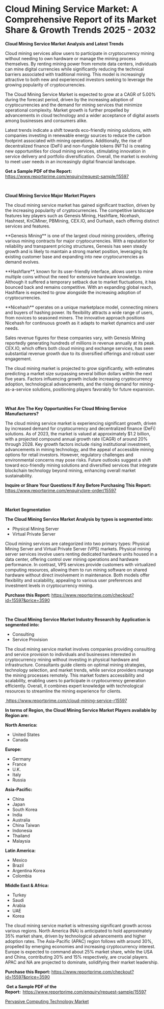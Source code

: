 <p><h1>Cloud Mining Service Market: A Comprehensive Report of its Market Share & Growth Trends 2025 - 2032</h1></p><p><strong>Cloud Mining Service Market Analysis and Latest Trends</strong></p>
<p><p>Cloud mining services allow users to participate in cryptocurrency mining without needing to own hardware or manage the mining process themselves. By renting mining power from remote data centers, individuals can mine digital currencies while significantly reducing the technical barriers associated with traditional mining. This model is increasingly attractive to both new and experienced investors seeking to leverage the growing popularity of cryptocurrencies.</p><p>The Cloud Mining Service Market is expected to grow at a CAGR of 5.00% during the forecast period, driven by the increasing adoption of cryptocurrencies and the demand for mining services that minimize operational complexity. Market growth is further propelled by advancements in cloud technology and a wider acceptance of digital assets among businesses and consumers alike. </p><p>Latest trends indicate a shift towards eco-friendly mining solutions, with companies investing in renewable energy sources to reduce the carbon footprint associated with mining operations. Additionally, the rise of decentralized finance (DeFi) and non-fungible tokens (NFTs) is creating new opportunities for cloud mining services, stimulating innovation in service delivery and portfolio diversification. Overall, the market is evolving to meet user needs in an increasingly digital financial landscape.</p></p>
<p><strong>Get a Sample PDF of the Report:&nbsp;</strong> <a href="https://www.reportprime.com/enquiry/request-sample/15597?utm_campaign=2110&utm_medium=2&utm_source=Github&utm_content=ia&utm_term=20032025&utm_id=cloud-mining-service">https://www.reportprime.com/enquiry/request-sample/15597</a></p>
<p>&nbsp;</p>
<p><strong>Cloud Mining Service Major Market Players</strong></p>
<p><p>The cloud mining service market has gained significant traction, driven by the increasing popularity of cryptocurrencies. The competitive landscape features key players such as Genesis Mining, Hashflare, Nicehash, Hashnest, KnCMiner, PBMining, CEX.IO, and Ourhash, each offering distinct services and features.</p><p>**Genesis Mining** is one of the largest cloud mining providers, offering various mining contracts for major cryptocurrencies. With a reputation for reliability and transparent pricing structures, Genesis has seen steady growth and is likely to maintain a strong market position, leveraging its existing customer base and expanding into new cryptocurrencies as demand evolves.</p><p>**Hashflare**, known for its user-friendly interface, allows users to mine multiple coins without the need for extensive hardware knowledge. Although it suffered a temporary setback due to market fluctuations, it has bounced back and remains competitive. With an expanding global reach, Hashflare is expected to grow alongside the increasing adoption of cryptocurrencies.</p><p>**Nicehash** operates on a unique marketplace model, connecting miners and buyers of hashing power. Its flexibility attracts a wide range of users, from novices to seasoned miners. The innovative approach positions Nicehash for continuous growth as it adapts to market dynamics and user needs.</p><p>Sales revenue figures for these companies vary, with Genesis Mining reportedly generating hundreds of millions in revenue annually at its peak. CEX.IO, which offers both cloud mining and exchange services, has seen substantial revenue growth due to its diversified offerings and robust user engagement. </p><p>The cloud mining market is projected to grow significantly, with estimates predicting a market size surpassing several billion dollars within the next five years. Factors influencing growth include increasing cryptocurrency adoption, technological advancements, and the rising demand for mining-as-a-service solutions, positioning players favorably for future expansion.</p></p>
<p>&nbsp;</p>
<p><strong>What Are The Key Opportunities For Cloud Mining Service Manufacturers?</strong></p>
<p><p>The cloud mining service market is experiencing significant growth, driven by increased demand for cryptocurrency and decentralized finance (DeFi) solutions. As of 2023, the market is valued at approximately $1.2 billion, with a projected compound annual growth rate (CAGR) of around 20% through 2028. Key growth factors include rising institutional investment, advancements in mining technology, and the appeal of accessible mining options for retail investors. However, regulatory challenges and environmental concerns may pose risks. Future outlooks suggest a shift toward eco-friendly mining solutions and diversified services that integrate blockchain technology beyond mining, enhancing overall market sustainability.</p></p>
<p><strong>Inquire or Share Your Questions If Any Before Purchasing This Report:</strong> <a href="https://www.reportprime.com/enquiry/pre-order/15597?utm_campaign=2110&utm_medium=2&utm_source=Github&utm_content=ia&utm_term=20032025&utm_id=cloud-mining-service">https://www.reportprime.com/enquiry/pre-order/15597</a></p>
<p>&nbsp;</p>
<p><strong>Market Segmentation</strong></p>
<p><strong>The Cloud Mining Service Market Analysis by types is segmented into:</strong></p>
<p><ul><li>Physical Mining Server</li><li>Virtual Private Server</li></ul></p>
<p><p>Cloud mining services are categorized into two primary types: Physical Mining Server and Virtual Private Server (VPS) markets. Physical mining server services involve users renting dedicated hardware units housed in a data center, offering control over mining operations and hardware performance. In contrast, VPS services provide customers with virtualized computing resources, allowing them to run mining software on shared hardware without direct involvement in maintenance. Both models offer flexibility and scalability, appealing to various user preferences and investment levels in cryptocurrency mining.</p></p>
<p><strong>Purchase this Report:&nbsp;</strong><a href="https://www.reportprime.com/checkout?id=15597&price=3590&utm_campaign=2110&utm_medium=2&utm_source=Github&utm_content=ia&utm_term=20032025&utm_id=cloud-mining-service">https://www.reportprime.com/checkout?id=15597&price=3590</a></p>
<p>&nbsp;</p>
<p><strong>The Cloud Mining Service Market Industry Research by Application is segmented into:</strong></p>
<p><ul><li>Consulting</li><li>Service Provision</li></ul></p>
<p><p>The cloud mining service market involves companies providing consulting and service provision to individuals and businesses interested in cryptocurrency mining without investing in physical hardware and infrastructure. Consultants guide clients on optimal mining strategies, technology selection, and market trends, while service providers manage the mining processes remotely. This market fosters accessibility and scalability, enabling users to participate in cryptocurrency generation efficiently. Overall, it combines expert knowledge with technological resources to streamline the mining experience for clients.</p></p>
<p><a href="https://www.reportprime.com/cloud-mining-service-r15597?utm_campaign=2110&utm_medium=2&utm_source=Github&utm_content=ia&utm_term=20032025&utm_id=cloud-mining-service">&nbsp;https://www.reportprime.com/cloud-mining-service-r15597</a></p>
<p><strong>In terms of Region, the Cloud Mining Service Market Players available by Region are:</strong></p>
<p>
    <p> <strong> North America: </strong>
        <ul>
            <li>United States</li>
            <li>Canada</li>
        </ul>
        </p> 
    <p> <strong> Europe: </strong>
        <ul>
            <li>Germany</li>
            <li>France</li>
            <li>U.K.</li>
            <li>Italy</li>
            <li>Russia</li>
        </ul>
        </p> 
    <p> <strong> Asia-Pacific: </strong>
        <ul>
            <li>China</li>
            <li>Japan</li>
            <li>South Korea</li>
            <li>India</li>
            <li>Australia</li>
            <li>China Taiwan</li>
            <li>Indonesia</li>
            <li>Thailand</li>
            <li>Malaysia</li>
        </ul>
        </p> 
    <p> <strong> Latin America: </strong>
        <ul>
            <li>Mexico</li>
            <li>Brazil</li>
            <li>Argentina Korea</li>
            <li>Colombia</li>
        </ul>
        </p> 
    <p> <strong> Middle East & Africa: </strong>
        <ul>
            <li>Turkey</li>
            <li>Saudi</li>
            <li>Arabia</li>
            <li>UAE</li>
            <li>Korea</li>
        </ul>
    </p>
    </p>
<p><p>The cloud mining service market is witnessing significant growth across various regions. North America (NA) is anticipated to hold approximately 35% market share, driven by technological advancements and higher adoption rates. The Asia-Pacific (APAC) region follows with around 30%, propelled by emerging economies and increasing cryptocurrency interest. Europe is expected to command about 25% market share, while the USA and China, contributing 20% and 15% respectively, are crucial players. APAC and NA are projected to dominate, solidifying their market leadership.</p></p>
<p><strong>Purchase this Report: </strong><a href="https://www.reportprime.com/checkout?id=15597&price=3590&utm_campaign=2110&utm_medium=2&utm_source=Github&utm_content=ia&utm_term=20032025&utm_id=cloud-mining-service">https://www.reportprime.com/checkout?id=15597&price=3590</a></p>
<p>&nbsp;<strong>Get a Sample PDF of the Report:&nbsp;&nbsp;</strong><a href="https://www.reportprime.com/enquiry/request-sample/15597?utm_campaign=2110&utm_medium=2&utm_source=Github&utm_content=ia&utm_term=20032025&utm_id=cloud-mining-service">https://www.reportprime.com/enquiry/request-sample/15597</a></p>
<p><strong></strong></p>
<p><p><a href="https://github.com/rocicbenton/Market-Research-Report-List-1/blob/main/pervasive-computing-technology-market.md?utm_campaign=2110&utm_medium=2&utm_source=Github&utm_content=ia&utm_term=20032025&utm_id=cloud-mining-service">Pervasive Computing Technology Market</a></p></p>